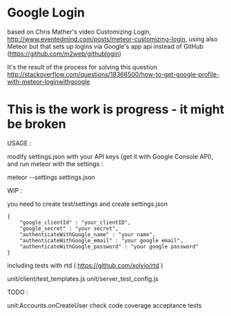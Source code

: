 Google Login
==========================
based on Chris Mather's video Customizing Login, http://www.eventedmind.com/posts/meteor-customizing-login,
using also Meteor but that sets up logins via Google's app api instead of GitHub (https://github.com/m2web/githublogin)

It's the result of the process for solving this question
http://stackoverflow.com/questions/18366500/how-to-get-google-profile-with-meteor-loginwithgoogle

# This is the work is progress - it might be broken

USAGE :

modify settings.json with your API keys (get it with Google Console API), and run meteor with the settings :

meteor --settings settings.json

WIP :

you need to create test/settings and create settings.json
```
{
    "google_clientId" : "your_clientID",
    "google_secret" : "your secret",
    "authenticateWithGoogle_name" : "your name",
    "authenticateWithGoogle_email" : "your google email",
    "authenticateWithGoogle_password" : "your google password"
}
```

including tests with rtd ( https://github.com/xolvio/rtd )

unit/client/test_templates.js
unit/server_test_config.js

TODO :

unit:Accounts.onCreateUser
check code coverage
acceptance tests




